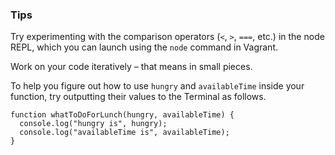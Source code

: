 ### Tips

Try experimenting with the comparison operators (`<`, `>`, `===`, etc.) in the node REPL, which you can launch using the `node` command in Vagrant.

Work on your code iteratively – that means in small pieces. 

To help you figure out how to use `hungry` and `availableTime` inside your function, try outputting their values to the Terminal as follows.


```
function whatToDoForLunch(hungry, availableTime) {
  console.log("hungry is", hungry);
  console.log("availableTime is", availableTime);
}
```
